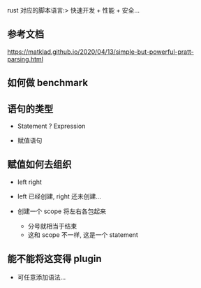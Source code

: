 rust 对应的脚本语言:> 快速开发 + 性能 + 安全...

## 参考文档

https://matklad.github.io/2020/04/13/simple-but-powerful-pratt-parsing.html

## 如何做 benchmark

## 语句的类型

- Statement ? Expression

- 赋值语句

## 赋值如何去组织

- left right
- left 已经创建, right 还未创建...
- 创建一个 scope 将左右各包起来

  - 分号就相当于结束
  - 这和 scope 不一样, 这是一个 statement

## 能不能将这变得 plugin

- 可任意添加语法...
